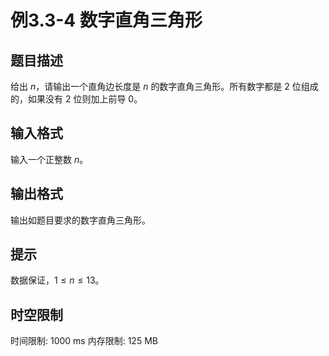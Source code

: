 # 例3.3-4 数字直角三角形

## 题目描述

给出 $n$，请输出一个直角边长度是 $n$ 的数字直角三角形。所有数字都是 $2$ 位组成的，如果没有 $2$ 位则加上前导 $0$。

## 输入格式

输入一个正整数 $n$。

## 输出格式

输出如题目要求的数字直角三角形。

## 提示

数据保证，$1\le n\le13$。

## 时空限制

时间限制: 1000 ms
内存限制: 125 MB
